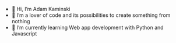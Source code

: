 - 👋 Hi, I’m Adam Kaminski
- 👀 I’m a lover of code and its possibilities to create something from nothing
- 🌱 I’m currently learning Web app development with Python and Javascript

<!---
AdamKamZA/AdamKamZA is a ✨ special ✨ repository because its `README.md` (this file) appears on your GitHub profile.
You can click the Preview link to take a look at your changes.
--->
